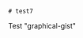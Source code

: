                                                                                                                                                                                                                                                                                                                                                                                                                                                                                                                                                                                           # test7
Test "graphical-gist"